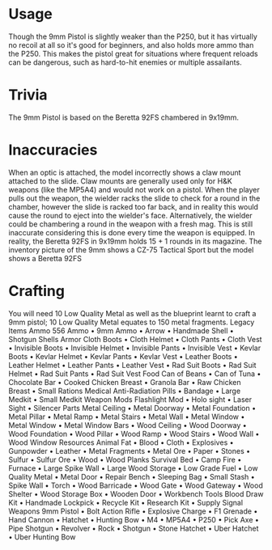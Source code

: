 # Usage

Though the 9mm Pistol is slightly weaker than the P250, but it has virtually no recoil at all so it's good for beginners, and also holds more ammo than the P250. This makes the pistol great for situations where frequent reloads can be dangerous, such as hard-to-hit enemies or multiple assailants.
# Trivia

The 9mm Pistol is based on the Beretta 92FS chambered in 9x19mm.
# Inaccuracies

When an optic is attached, the model incorrectly shows a claw mount attached to the slide. Claw mounts are generally used only for H&K weapons (like the MP5A4) and would not work on a pistol.
When the player pulls out the weapon, the wielder racks the slide to check for a round in the chamber, however the slide is racked too far back, and in reality this would cause the round to eject into the wielder's face. Alternatively, the wielder could be chambering a round in the weapon with a fresh mag. This is still inaccurate considering this is done every time the weapon is equipped.
In reality, the Beretta 92FS in 9x19mm holds 15 + 1 rounds in its magazine.
The inventory picture of the 9mm shows a CZ-75 Tactical Sport but the model shows a Beretta 92FS
# Crafting

You will need 10 Low Quality Metal as well as the blueprint learnt to craft a 9mm pistol; 10 Low Quality Metal equates to 150 metal fragments.
Legacy Items
Ammo
556 Ammo • 9mm Ammo • Arrow • Handmade Shell • Shotgun Shells
Armor
Cloth Boots • Cloth Helmet • Cloth Pants • Cloth Vest • Invisible Boots • Invisible Helmet • Invisible Pants • Invisible Vest • Kevlar Boots • Kevlar Helmet • Kevlar Pants • Kevlar Vest • Leather Boots • Leather Helmet • Leather Pants • Leather Vest • Rad Suit Boots • Rad Suit Helmet • Rad Suit Pants • Rad Suit Vest
Food
Can of Beans • Can of Tuna • Chocolate Bar • Cooked Chicken Breast • Granola Bar • Raw Chicken Breast • Small Rations
Medical
Anti-Radiation Pills • Bandage • Large Medkit • Small Medkit
Weapon Mods
Flashlight Mod • Holo sight • Laser Sight • Silencer
Parts
Metal Ceiling • Metal Doorway • Metal Foundation • Metal Pillar • Metal Ramp • Metal Stairs • Metal Wall • Metal Window • Metal Window • Metal Window Bars • Wood Ceiling • Wood Doorway • Wood Foundation • Wood Pillar • Wood Ramp • Wood Stairs • Wood Wall • Wood Window
Resources
Animal Fat • Blood • Cloth • Explosives • Gunpowder • Leather • Metal Fragments • Metal Ore • Paper • Stones • Sulfur • Sulfur Ore • Wood • Wood Planks
Survival
Bed • Camp Fire • Furnace • Large Spike Wall • Large Wood Storage • Low Grade Fuel • Low Quality Metal • Metal Door • Repair Bench • Sleeping Bag • Small Stash • Spike Wall • Torch • Wood Barricade • Wood Gate • Wood Gateway • Wood Shelter • Wood Storage Box • Wooden Door • Workbench
Tools
Blood Draw Kit • Handmade Lockpick • Recycle Kit • Research Kit • Supply Signal
Weapons
9mm Pistol • Bolt Action Rifle • Explosive Charge • F1 Grenade • Hand Cannon • Hatchet • Hunting Bow • M4 • MP5A4 • P250 • Pick Axe • Pipe Shotgun • Revolver • Rock • Shotgun • Stone Hatchet • Uber Hatchet • Uber Hunting Bow

